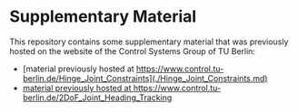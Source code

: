 # Supplementary Material

This repository contains some supplementary material that was previously hosted on the website of the Control Systems
Group of TU Berlin:

- [material previously hosted at https://www.control.tu-berlin.de/Hinge_Joint_Constraints](./Hinge_Joint_Constraints.md)
- [material previously hosted at https://www.control.tu-berlin.de/2DoF_Joint_Heading_Tracking ](./2DoF_Joint_Heading_Tracking.md)
